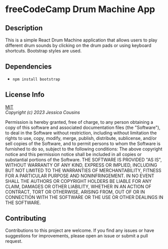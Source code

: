 # freeCodeCamp Drum Machine App

## Description

This is a simple React Drum Machine application that allows users to play different drum sounds by clicking on the drum pads or using keyboard shortcuts. Bootstrap styles are used.

## Dependencies

- `npm install bootstrap`

## License Info

[MIT](https://choosealicense.com/licenses/mit/)  
_Copyright (c) 2023 Jessica Cousins_

Permission is hereby granted, free of charge, to any person obtaining a copy
of this software and associated documentation files (the "Software"), to deal
in the Software without restriction, including without limitation the rights
to use, copy, modify, merge, publish, distribute, sublicense, and/or sell
copies of the Software, and to permit persons to whom the Software is
furnished to do so, subject to the following conditions:
The above copyright notice and this permission notice shall be included in all
copies or substantial portions of the Software.
THE SOFTWARE IS PROVIDED "AS IS", WITHOUT WARRANTY OF ANY KIND, EXPRESS OR
IMPLIED, INCLUDING BUT NOT LIMITED TO THE WARRANTIES OF MERCHANTABILITY,
FITNESS FOR A PARTICULAR PURPOSE AND NONINFRINGEMENT. IN NO EVENT SHALL THE
AUTHORS OR COPYRIGHT HOLDERS BE LIABLE FOR ANY CLAIM, DAMAGES OR OTHER
LIABILITY, WHETHER IN AN ACTION OF CONTRACT, TORT OR OTHERWISE, ARISING FROM,
OUT OF OR IN CONNECTION WITH THE SOFTWARE OR THE USE OR OTHER DEALINGS IN THE
SOFTWARE.

## Contributing

Contributions to this project are welcome. If you find any issues or have suggestions for improvements, please open an issue or submit a pull request.
